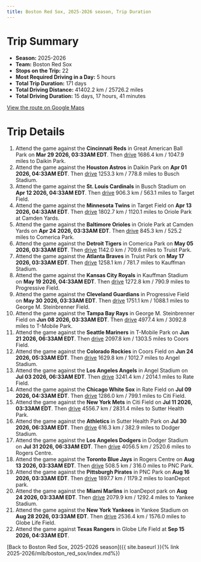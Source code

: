 ```yaml
---
title: Boston Red Sox, 2025-2026 season, Trip Duration
---
```


# Trip Summary
- **Season:** 2025-2026
- **Team:** Boston Red Sox
- **Stops on the Trip:** 22
- **Most Required Driving in a Day:** 5 hours
- **Total Trip Duration:** 171 days
- **Total Driving Distance:** 41402.2 km / 25726.2 miles
- **Total Driving Duration:** 15 days, 17 hours, 41 minutes

[View the route on Google Maps](https://www.google.com/maps/dir/Great+American+Ball+Park+Cincinnati/Daikin+Park+Houston/Busch+Stadium+St.+Louis/Target+Field+Minneapolis/Oriole+Park+at+Camden+Yards+Baltimore/Comerica+Park+Detroit/Truist+Park+Atlanta/Kauffman+Stadium+Kansas+City/Progressive+Field+Cleveland/George+M.+Steinbrenner+Field+Tampa/T-Mobile+Park+Seattle/Coors+Field+Denver/Angel+Stadium+Anaheim/Rate+Field+Chicago/Citi+Field+Flushing/Sutter+Health+Park+Sacramento/Dodger+Stadium+Los+Angeles/Rogers+Centre+Toronto/PNC+Park+Pittsburgh/loanDepot+park+Miami/Yankee+Stadium+Bronx/Globe+Life+Field+Arlington)

# Trip Details
1. Attend the game against the **Cincinnati Reds** in Great American Ball Park on **Mar 29 2026, 03:33AM EDT**. Then [drive](https://www.google.com/maps/dir/Great+American+Ball+Park+Cincinnati/Daikin+Park+Houston) 1686.4 km / 1047.9 miles to Daikin Park.
2. Attend the game against the **Houston Astros** in Daikin Park on **Apr 01 2026, 04:33AM EDT**. Then [drive](https://www.google.com/maps/dir/Daikin+Park+Houston/Busch+Stadium+St.+Louis) 1253.3 km / 778.8 miles to Busch Stadium.
3. Attend the game against the **St. Louis Cardinals** in Busch Stadium on **Apr 12 2026, 04:33AM EDT**. Then [drive](https://www.google.com/maps/dir/Busch+Stadium+St.+Louis/Target+Field+Minneapolis) 906.3 km / 563.1 miles to Target Field.
4. Attend the game against the **Minnesota Twins** in Target Field on **Apr 13 2026, 04:33AM EDT**. Then [drive](https://www.google.com/maps/dir/Target+Field+Minneapolis/Oriole+Park+at+Camden+Yards+Baltimore) 1802.7 km / 1120.1 miles to Oriole Park at Camden Yards.
5. Attend the game against the **Baltimore Orioles** in Oriole Park at Camden Yards on **Apr 24 2026, 03:33AM EDT**. Then [drive](https://www.google.com/maps/dir/Oriole+Park+at+Camden+Yards+Baltimore/Comerica+Park+Detroit) 845.3 km / 525.2 miles to Comerica Park.
6. Attend the game against the **Detroit Tigers** in Comerica Park on **May 05 2026, 03:33AM EDT**. Then [drive](https://www.google.com/maps/dir/Comerica+Park+Detroit/Truist+Park+Atlanta) 1142.0 km / 709.6 miles to Truist Park.
7. Attend the game against the **Atlanta Braves** in Truist Park on **May 17 2026, 03:33AM EDT**. Then [drive](https://www.google.com/maps/dir/Truist+Park+Atlanta/Kauffman+Stadium+Kansas+City) 1258.1 km / 781.7 miles to Kauffman Stadium.
8. Attend the game against the **Kansas City Royals** in Kauffman Stadium on **May 19 2026, 04:33AM EDT**. Then [drive](https://www.google.com/maps/dir/Kauffman+Stadium+Kansas+City/Progressive+Field+Cleveland) 1272.8 km / 790.9 miles to Progressive Field.
9. Attend the game against the **Cleveland Guardians** in Progressive Field on **May 30 2026, 03:33AM EDT**. Then [drive](https://www.google.com/maps/dir/Progressive+Field+Cleveland/George+M.+Steinbrenner+Field+Tampa) 1751.1 km / 1088.1 miles to George M. Steinbrenner Field.
10. Attend the game against the **Tampa Bay Rays** in George M. Steinbrenner Field on **Jun 08 2026, 03:33AM EDT**. Then [drive](https://www.google.com/maps/dir/George+M.+Steinbrenner+Field+Tampa/T-Mobile+Park+Seattle) 4977.4 km / 3092.8 miles to T-Mobile Park.
11. Attend the game against the **Seattle Mariners** in T-Mobile Park on **Jun 21 2026, 06:33AM EDT**. Then [drive](https://www.google.com/maps/dir/T-Mobile+Park+Seattle/Coors+Field+Denver) 2097.8 km / 1303.5 miles to Coors Field.
12. Attend the game against the **Colorado Rockies** in Coors Field on **Jun 24 2026, 05:33AM EDT**. Then [drive](https://www.google.com/maps/dir/Coors+Field+Denver/Angel+Stadium+Anaheim) 1629.8 km / 1012.7 miles to Angel Stadium.
13. Attend the game against the **Los Angeles Angels** in Angel Stadium on **Jul 03 2026, 06:33AM EDT**. Then [drive](https://www.google.com/maps/dir/Angel+Stadium+Anaheim/Rate+Field+Chicago) 3241.4 km / 2014.1 miles to Rate Field.
14. Attend the game against the **Chicago White Sox** in Rate Field on **Jul 09 2026, 04:33AM EDT**. Then [drive](https://www.google.com/maps/dir/Rate+Field+Chicago/Citi+Field+Flushing) 1286.0 km / 799.1 miles to Citi Field.
15. Attend the game against the **New York Mets** in Citi Field on **Jul 11 2026, 03:33AM EDT**. Then [drive](https://www.google.com/maps/dir/Citi+Field+Flushing/Sutter+Health+Park+Sacramento) 4556.7 km / 2831.4 miles to Sutter Health Park.
16. Attend the game against the **Athletics** in Sutter Health Park on **Jul 30 2026, 06:33AM EDT**. Then [drive](https://www.google.com/maps/dir/Sutter+Health+Park+Sacramento/Dodger+Stadium+Los+Angeles) 616.3 km / 382.9 miles to Dodger Stadium.
17. Attend the game against the **Los Angeles Dodgers** in Dodger Stadium on **Jul 31 2026, 06:33AM EDT**. Then [drive](https://www.google.com/maps/dir/Dodger+Stadium+Los+Angeles/Rogers+Centre+Toronto) 4056.5 km / 2520.6 miles to Rogers Centre.
18. Attend the game against the **Toronto Blue Jays** in Rogers Centre on **Aug 13 2026, 03:33AM EDT**. Then [drive](https://www.google.com/maps/dir/Rogers+Centre+Toronto/PNC+Park+Pittsburgh) 508.5 km / 316.0 miles to PNC Park.
19. Attend the game against the **Pittsburgh Pirates** in PNC Park on **Aug 16 2026, 03:33AM EDT**. Then [drive](https://www.google.com/maps/dir/PNC+Park+Pittsburgh/loanDepot+park+Miami) 1897.7 km / 1179.2 miles to loanDepot park.
20. Attend the game against the **Miami Marlins** in loanDepot park on **Aug 24 2026, 03:33AM EDT**. Then [drive](https://www.google.com/maps/dir/loanDepot+park+Miami/Yankee+Stadium+Bronx) 2079.9 km / 1292.4 miles to Yankee Stadium.
21. Attend the game against the **New York Yankees** in Yankee Stadium on **Aug 28 2026, 03:33AM EDT**. Then [drive](https://www.google.com/maps/dir/Yankee+Stadium+Bronx/Globe+Life+Field+Arlington) 2536.4 km / 1576.0 miles to Globe Life Field.
22. Attend the game against **Texas Rangers** in Globe Life Field at **Sep 15 2026, 04:33AM EDT**.

[Back to Boston Red Sox, 2025-2026 season]({{ site.baseurl }}{% link 2025-2026/mlb/boston_red_sox/index.md%})
